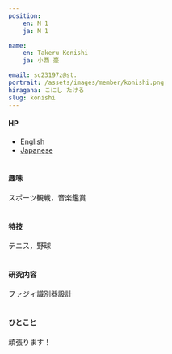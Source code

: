 ```yaml
---
position:
    en: M 1
    ja: M 1

name:
    en: Takeru Konishi
    ja: 小西 豪

email: sc23197z@st.
portrait: /assets/images/member/konishi.png
hiragana: こにし たける
slug: konishi
---
```


#### HP
- [English](https://takerukonishi.github.io/index.html)
- [Japanese](https://takerukonishi.github.io/index_ja.html)
<br><br>

#### 趣味
スポーツ観戦，音楽鑑賞
<br><br>

#### 特技
テニス，野球
<br><br>

#### 研究内容
ファジィ識別器設計
<br><br>

#### ひとこと
頑張ります！
<br><br>
